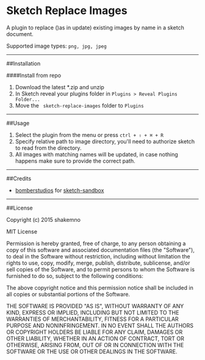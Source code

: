 # Sketch Replace Images

A plugin to replace ()as in update) existing images by name in a sketch document.

Supported image types: ```png, jpg, jpeg```

---

##Installation

<!---
####Using Sketch Toolbox

1. Install using Sketch Toolbox (recommended)
2. Install the app from http://sketchtoolbox.com/
3. Install the plugin using the app.
-->

####Install from repo

1. Download the latest *.zip and unzip
2. In Sketch reveal your plugins folder in ```Plugins > Reveal Plugins Folder...```
3. Move the ``` sketch-replace-images``` folder to ```Plugins```

---

##Usage

1. Select the plugin from the menu or press ```ctrl + ⇧ + ⌘ + R``` 
2. Specify relative path to image directory, you'll need to authorize sketch to read from the directory. 
3. All images with matching names will be updated, in case nothing happens make sure to provide the correct path.

---

##Credits

- [bomberstudios](https://github.com/bomberstudios) for [sketch-sandbox](https://github.com/bomberstudios/sketch-sandbox)

---

##License

Copyright (c) 2015 shakemno

MIT License

Permission is hereby granted, free of charge, to any person obtaining a copy of this software and associated documentation files (the "Software"), to deal in the Software without restriction, including without limitation the rights to use, copy, modify, merge, publish, distribute, sublicense, and/or sell copies of the Software, and to permit persons to whom the Software is furnished to do so, subject to the following conditions:

The above copyright notice and this permission notice shall be included in all copies or substantial portions of the Software.

THE SOFTWARE IS PROVIDED "AS IS", WITHOUT WARRANTY OF ANY KIND, EXPRESS OR IMPLIED, INCLUDING BUT NOT LIMITED TO THE WARRANTIES OF MERCHANTABILITY, FITNESS FOR A PARTICULAR PURPOSE AND NONINFRINGEMENT. IN NO EVENT SHALL THE AUTHORS OR COPYRIGHT HOLDERS BE LIABLE FOR ANY CLAIM, DAMAGES OR OTHER LIABILITY, WHETHER IN AN ACTION OF CONTRACT, TORT OR OTHERWISE, ARISING FROM, OUT OF OR IN CONNECTION WITH THE SOFTWARE OR THE USE OR OTHER DEALINGS IN THE SOFTWARE.